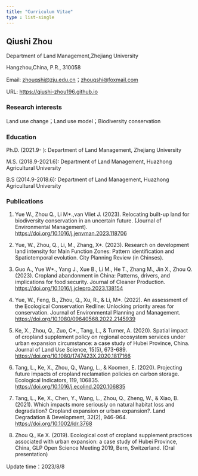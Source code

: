 ```yaml
---
title: "Curriculum Vitae"
type : list-single
---
```


## Qiushi Zhou

Department of Land Management,Zhejiang University

Hangzhou,China, P.R., 310058

Email: zhouqshi@zju.edu.cn；zhouqshi@foxmail.com

URL: https://qiushi-zhou196.github.io


### Research interests
Land use change；Land use model；Biodiversity conservation

### Education

Ph.D. (2021.9- ): Department of Land Management, Zhejiang University

M.S. (2018.9-2021.6): Department of Land Management, Huazhong Agricultural University

B.S (2014.9-2018.6): Department of Land Management, Huazhong Agricultural University

### Publications
1. Yue W., Zhou Q., Li M*.,van Vliet J. (2023). Relocating built-up land for biodiversity conservation in an uncertain future. (Journal of Environmental Management). https://doi.org/10.1016/j.jenvman.2023.118706

2. Yue, W., Zhou, Q., Li, M., Zhang, X*. (2023). Research on development land intensity for Main Function Zones: Pattern identification and Spatiotemporal evolution. City Planning Review (in Chinses).

3. Guo A., Yue W*., Yang J., Xue B., Li M., He T., Zhang M., Jin X., Zhou Q.(2023). Cropland abandonment in China: Patterns, drivers, and implications for food security. Journal of Cleaner Production. https://doi.org/10.1016/j.jclepro.2023.138154

4. Yue, W., Feng, B., Zhou, Q., Xu, R., & Li, M*. (2022). An assessment of the Ecological Conservation 
Redline: Unlocking priority areas for conservation. Journal of Environmental Planning and Management. https://doi.org/10.1080/09640568.2022.2145939

5. Ke, X., Zhou, Q., Zuo, C*., Tang, L., & Turner, A. (2020). Spatial impact of cropland supplement policy on regional ecosystem services under urban expansion circumstance: a case study of Hubei Province, China. Journal of Land Use Science, 15(5), 673-689. https://doi.org/10.1080/1747423X.2020.1817166

6. Tang, L., Ke, X., Zhou, Q., Wang, L., & Koomen, E. (2020). Projecting future impacts of cropland reclamation policies on carbon storage. Ecological Indicators, 119, 106835. https://doi.org/10.1016/j.ecolind.2020.106835

7. Tang, L., Ke, X., Chen, Y., Wang, L., Zhou, Q., Zheng, W., & Xiao, B. (2021). Which impacts more seriously on natural habitat loss and degradation? Cropland expansion or urban expansion?. Land Degradation & Development, 32(2), 946-964. https://doi.org/10.1002/ldr.3768

8. Zhou Q., Ke X. (2019). Ecological cost of cropland supplement practices associated with urban expansion: a case study of Hubei Province, China, GLP Open Science Meeting 2019, Bern, Switzerland. (Oral presentation)

Update time：2023/8/8